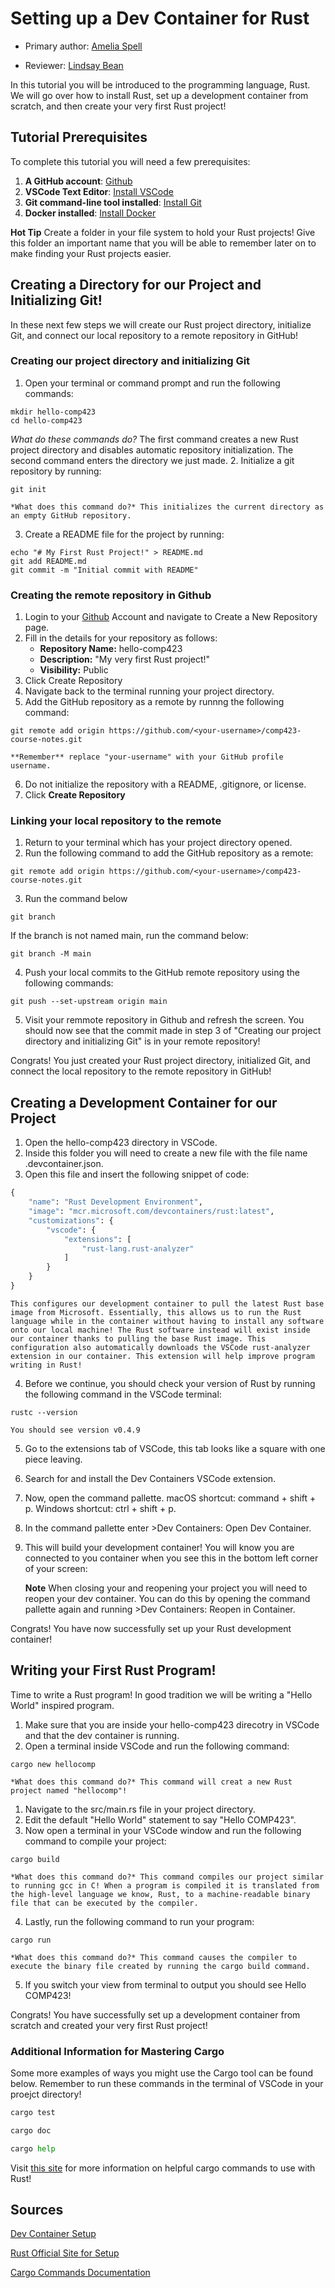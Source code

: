 # **Setting up a Dev Container for Rust**

* Primary author: [Amelia Spell](https://github.com/amspell04)

* Reviewer: [Lindsay Bean](https://github.com/lcbean)


In this tutorial you will be introduced to the programming language, Rust. We will go over how to install Rust, set up a development container from scratch, and then create your very first Rust project!

## **Tutorial Prerequisites**

To complete this tutorial you will need a few prerequisites:

1. **A GitHub account**: [Github](https://github.com)
2. **VSCode Text Editor**: [Install VSCode](https://code.visualstudio.com/download)
3. **Git command-line tool installed**: [Install Git](https://git-scm.com/book/en/v2/Getting-Started-Installing-Git)
4. **Docker installed**: [Install Docker](https://www.docker.com/products/docker-desktop/)

**Hot Tip** Create a folder in your file system to hold your Rust projects! Give this folder an important name that you will be able to remember later on to make finding your Rust projects easier. 


## **Creating a Directory for our Project and Initializing Git!**

In these next few steps we will create our Rust project directory, initialize Git, and connect our local repository to a remote repository in GitHub!

### Creating our project directory and initializing Git 
1. Open your terminal or command prompt and run the following commands:
``` 
mkdir hello-comp423
cd hello-comp423
```
*What do these commands do?* The first command creates a new Rust project directory and disables automatic repository initialization. The second command enters the directory we just made.
2. Initialize a git repository by running: 
``` 
git init
```
    *What does this command do?* This initializes the current directory as an empty GitHub repository.
3. Create a README file for the project by running: 
``` 
echo "# My First Rust Project!" > README.md
git add README.md
git commit -m "Initial commit with README"
```

### Creating the remote repository in Github 

1. Login to your [Github](https://github.com) Account and navigate to Create a New Repository page.
2. Fill in the details for your repository as follows: 
    * **Repository Name:** hello-comp423
    * **Description:** "My very first Rust project!"
    * **Visibility:** Public
3. Click Create Repository 
4. Navigate back to the terminal running your project directory.
5. Add the GitHub repository as a remote by runnng the following command: 
``` 
git remote add origin https://github.com/<your-username>/comp423-course-notes.git
```
    **Remember** replace "your-username" with your GitHub profile username.
6. Do not initialize the repository with a README, .gitignore, or license.
7. Click **Create Repository**

### Linking your local repository to the remote

1. Return to your terminal which has your project directory opened.
2. Run the following command to add the GitHub repository as a remote:
``` 
git remote add origin https://github.com/<your-username>/comp423-course-notes.git
```
3. Run the command below
``` 
git branch
```
If the branch is not named main, run the command below:
``` 
git branch -M main
```
4. Push your local commits to the GitHub remote repository using the following commands:
``` 
git push --set-upstream origin main
``` 
5. Visit your remmote repository in Github and refresh the screen. You should now see that the commit made in step 3 of "Creating our project directory and initializing Git" is in your remote repository!
 

Congrats! You just created your Rust project directory, initialized Git, and connect the local repository to the remote repository in GitHub!


## **Creating a Development Container for our Project**
1. Open the hello-comp423 directory in VSCode.
2. Inside this folder you will need to create a new file with the file name .devcontainer.json.
3. Open this file and insert the following snippet of code: 
``` py title="Insert into .devcontainer.json"
{
    "name": "Rust Development Environment",
    "image": "mcr.microsoft.com/devcontainers/rust:latest",
    "customizations": {
        "vscode": {
            "extensions": [
                "rust-lang.rust-analyzer"
            ]
        }
    }
}
```
    This configures our development container to pull the latest Rust base image from Microsoft. Essentially, this allows us to run the Rust language while in the container without having to install any software onto our local machine! The Rust software instead will exist inside our container thanks to pulling the base Rust image. This configuration also automatically downloads the VSCode rust-analyzer extension in our container. This extension will help improve program writing in Rust!

4. Before we continue, you should check your version of Rust by running the following command in the VSCode terminal: 
```
rustc --version
```
    You should see version v0.4.9

5. Go to the extensions tab of VSCode, this tab looks like a square with one piece leaving.
6. Search for and install the Dev Containers VSCode extension.
7. Now, open the command pallette. macOS shortcut: command + shift + p. Windows shortcut: ctrl + shift + p.
8. In the command pallette enter >Dev Containers: Open Dev Container.
9. This will build your development container! You will know you are connected to you container when you see this in the bottom left corner of your screen:

    **Note** When closing your and reopening your project you will need to reopen your dev container. You can do this by opening the command pallette again and running >Dev Containers: Reopen in Container.

Congrats! You have now successfully set up your Rust development container!



## **Writing your First Rust Program!**

Time to write a Rust program! In good tradition we will be writing a "Hello World" inspired program. 

1. Make sure that you are inside your hello-comp423 direcotry in VSCode and that the dev container is running.
2. Open a terminal inside VSCode and run the following command:
```
cargo new hellocomp
```
    *What does this command do?* This command will creat a new Rust project named "hellocomp"!

1. Navigate to the src/main.rs file in your project directory. 
2. Edit the default "Hello World" statement to say "Hello COMP423".
3. Now open a terminal in your VSCode window and run the following command to compile your project:
```
cargo build
```
    *What does this command do?* This command compiles our project similar to running gcc in C! When a program is compiled it is translated from the high-level language we know, Rust, to a machine-readable binary file that can be executed by the compiler.
4. Lastly, run the following command to run your program:
```
cargo run
```
    *What does this command do?* This command causes the compiler to execute the binary file created by running the cargo build command.
5. If you switch your view from terminal to output you should see Hello COMP423!  

Congrats! You have successfully set up a development container from scratch and created your very first Rust project!


### Additional Information for Mastering Cargo

Some more examples of ways you might use the Cargo tool can be found below. Remember to run these commands in the terminal of VSCode in your proejct directory!

``` py title="Execute a unit test within your Rust project"
cargo test
```

``` py title="Build documentation for your Rust project"
cargo doc

```
``` py title="See documentation for cargo commands"
cargo help
```

Visit [this site](https://doc.rust-lang.org/cargo/commands/index.html) for more information on helpful cargo commands to use with Rust!

## Sources 

 [Dev Container Setup](https://www.luisquintanilla.me/posts/setting-up-rust-dev-env-devcontainers-vscode/)

 [Rust Official Site for Setup](https://www.rust-lang.org/learn/get-started)

 [Cargo Commands Documentation](https://doc.rust-lang.org/cargo/commands/index.html)


